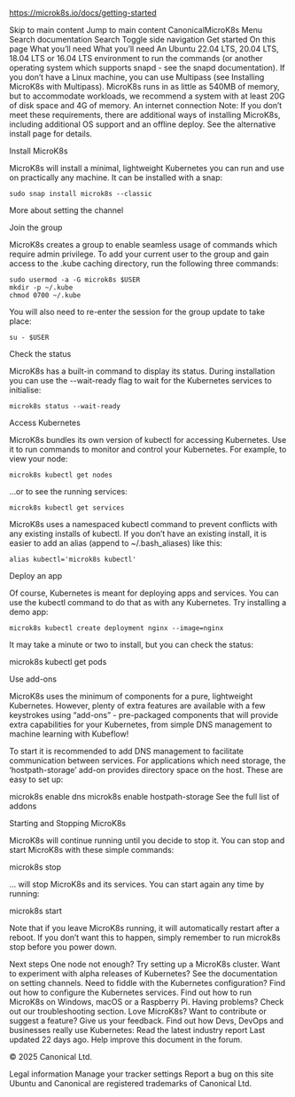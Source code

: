 https://microk8s.io/docs/getting-started

Skip to main content
Jump to main content
CanonicalMicroK8s
Menu
Search documentation
Search
 Toggle side navigation
Get started
On this page
What you’ll need
What you’ll need
An Ubuntu 22.04 LTS, 20.04 LTS, 18.04 LTS or 16.04 LTS environment to run the commands (or another operating system which supports snapd - see the snapd documentation). If you don’t have a Linux machine, you can use Multipass (see Installing MicroK8s with Multipass).
MicroK8s runs in as little as 540MB of memory, but to accommodate workloads, we recommend a system with at least 20G of disk space and 4G of memory.
An internet connection
Note: If you don’t meet these requirements, there are additional ways of installing MicroK8s, including additional OS support and an offline deploy. See the alternative install page for details.

Install MicroK8s

MicroK8s will install a minimal, lightweight Kubernetes you can run and use on practically any machine. It can be installed with a snap:
```
sudo snap install microk8s --classic
```
More about setting the channel

Join the group

MicroK8s creates a group to enable seamless usage of commands which require admin privilege. To add your current user to the group and gain access to the .kube caching directory, run the following three commands:
```
sudo usermod -a -G microk8s $USER
mkdir -p ~/.kube
chmod 0700 ~/.kube
```
You will also need to re-enter the session for the group update to take place:
```
su - $USER
```
Check the status

MicroK8s has a built-in command to display its status. During installation you can use the --wait-ready flag to wait for the Kubernetes services to initialise:
```
microk8s status --wait-ready
```
Access Kubernetes

MicroK8s bundles its own version of kubectl for accessing Kubernetes. Use it to run commands to monitor and control your Kubernetes. For example, to view your node:
```
microk8s kubectl get nodes
```
…or to see the running services:
```
microk8s kubectl get services
```
MicroK8s uses a namespaced kubectl command to prevent conflicts with any existing installs of kubectl. If you don’t have an existing install, it is easier to add an alias (append to ~/.bash_aliases) like this:
```
alias kubectl='microk8s kubectl'
```
Deploy an app

Of course, Kubernetes is meant for deploying apps and services. You can use the kubectl command to do that as with any Kubernetes. Try installing a demo app:
```
microk8s kubectl create deployment nginx --image=nginx
```
It may take a minute or two to install, but you can check the status:

microk8s kubectl get pods

Use add-ons

MicroK8s uses the minimum of components for a pure, lightweight Kubernetes. However, plenty of extra features are available with a few keystrokes using “add-ons” - pre-packaged components that will provide extra capabilities for your Kubernetes, from simple DNS management to machine learning with Kubeflow!

To start it is recommended to add DNS management to facilitate communication between services. For applications which need storage, the ‘hostpath-storage’ add-on provides directory space on the host. These are easy to set up:

microk8s enable dns
microk8s enable hostpath-storage
See the full list of addons

Starting and Stopping MicroK8s

MicroK8s will continue running until you decide to stop it. You can stop and start MicroK8s with these simple commands:

microk8s stop

… will stop MicroK8s and its services. You can start again any time by running:

microk8s start

Note that if you leave MicroK8s running, it will automatically restart after a reboot. If you don’t want this to happen, simply remember to run microk8s stop before you power down.

Next steps
One node not enough? Try setting up a MicroK8s cluster.
Want to experiment with alpha releases of Kubernetes? See the documentation on setting channels.
Need to fiddle with the Kubernetes configuration? Find out how to configure the Kubernetes services.
Find out how to run MicroK8s on Windows, macOS or a Raspberry Pi.
Having problems? Check out our troubleshooting section.
Love MicroK8s? Want to contribute or suggest a feature? Give us your feedback.
Find out how Devs, DevOps and businesses really use Kubernetes: Read the latest industry report
Last updated 22 days ago. Help improve this document in the forum.

© 2025 Canonical Ltd.

Legal information
Manage your tracker settings
Report a bug on this site
Ubuntu and Canonical are registered trademarks of Canonical Ltd.